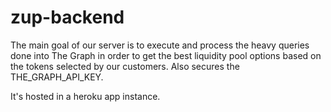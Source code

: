 # zup-backend

The main goal of our server is to execute and process the heavy queries done into The Graph in order to get the best liquidity pool options based on the tokens selected by our customers.
Also secures the THE_GRAPH_API_KEY.

It's hosted in a heroku app instance.
